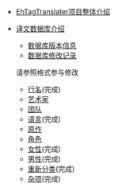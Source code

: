 ﻿* [EhTagTranslater项目整体介绍](使用文档)
* [译文数据库介绍](Home)  
    * [数据库版本信息](wiki-version)
    * [数据库修改记录](wiki-changelog)
    
    请参照格式参与修改  
    * [行名](rows)(完成)
    * [艺术家](artist)
    * [团队](group)
    * [语言](language)(完成)
    * [原作](parody)
    * [角色](character)
    * [女性](female)(完成)
    * [男性](male)(完成)
    * [重新分类](reclass)(完成)
    * [杂项](misc)(完成)